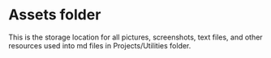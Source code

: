 # Assets folder

This is the storage location for all pictures, screenshots, text files, and other resources used into md files in Projects/Utilities folder.
